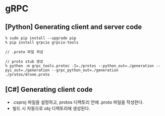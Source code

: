 # gRPC

## [Python] Generating client and server code 

    % sudo pip install --upgrade pip
    % pip install grpcio grpcio-tools

    // .proto 파일 작성

    // proto stub 생성 
    % python -m grpc_tools.protoc -I=./protos --python_out=./generation --pyi_out=./generation --grpc_python_out=./generation ./protos/drone.proto

## [C#] Generating client code
- .csproj 파일을 설정하고, protos 디렉토리 안에 .proto 파일을 작성한다. 
- 빌드 시 자동으로 obj 디렉토리에 생성된다.

    
    